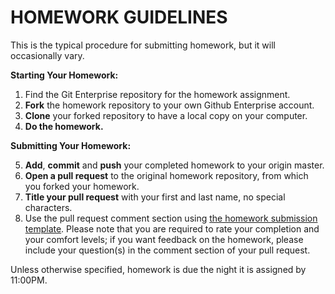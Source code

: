 # HOMEWORK GUIDELINES

This is the typical procedure for submitting homework, but it will occasionally vary.

**Starting Your Homework:**

1. Find the Git Enterprise repository for the homework assignment.
2. **Fork** the homework repository to your own Github Enterprise account.
3. **Clone** your forked repository to have a local copy on your computer.
4. **Do the homework.**

**Submitting Your Homework:**

5. **Add**, **commit** and **push** your completed homework to your origin master.
6. **Open a pull request** to the original homework repository, from which you forked your homework.
7. **Title your pull request** with your first and last name, no special characters.
8. Use the pull request comment section using [the homework submission template](https://git.generalassemb.ly/sei-nyc-supernovas/class-info/blob/master/homework/template_homework-submission.md). Please note that you are required to rate your completion and your comfort levels; if you want feedback on the homework, please include your question(s) in the comment section of your pull request.

Unless otherwise specified, homework is due the night it is assigned by 11:00PM.
